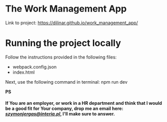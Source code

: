 # The Work Management App

Link to project: https://dilinar.github.io/work_management_app/

# Running the project locally

Follow the instructions provided in the following files:
- webpack.config.json
- index.html

Next, use the following command in terminal:
npm run dev

**PS**
#### If You are an employer, or work in a HR department and think that I would be a good fit for Your company, drop me an email here: ***szymonjergas@interia.pl***, I'll make sure to answer. 
